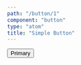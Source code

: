 ```yaml
---
path: "/button/1"
component: "button"
type: "atom"
title: "Simple Button"
---
```

<Button>
  Primary
</Button>
